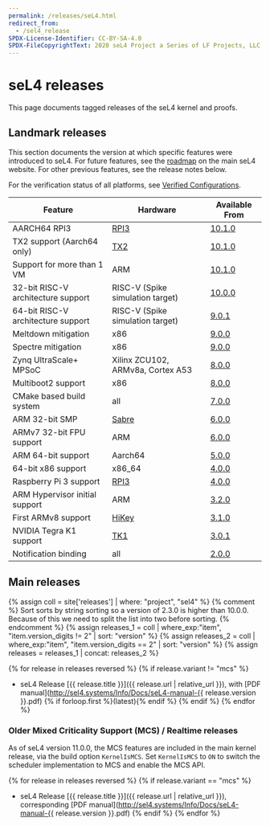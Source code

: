 ```yaml
---
permalink: /releases/seL4.html
redirect_from:
  - /sel4_release
SPDX-License-Identifier: CC-BY-SA-4.0
SPDX-FileCopyrightText: 2020 seL4 Project a Series of LF Projects, LLC.
---
```


# seL4 releases

This page documents tagged releases of the seL4 kernel and proofs.

## Landmark releases

This section documents the version at which specific features were introduced to
seL4. For future features, see the [roadmap](https://sel4.systems/roadmap.html)
on the main seL4 website. For other previous features, see the release notes
below.

For the verification status of all platforms, see [Verified
Configurations](../projects/sel4/verified-configurations.html).

| Feature                        | Hardware                             | Available From             |
| -                              | -                                    | -                          |
| AARCH64 RPI3                   | [RPI3](../Hardware/Rpi3.html)        | [10.1.0](sel4/10.1.0.html) |
| TX2 support (Aarch64 only)     | [TX2](../Hardware/JetsonTX2.html)    | [10.1.0](sel4/10.1.0.html) |
| Support for more than 1 VM     | ARM                                  | [10.1.0](sel4/10.1.0.html) |
| 32-bit RISC-V architecture support | RISC-V (Spike simulation target) | [10.0.0](sel4/10.0.0.html) |
| 64-bit RISC-V architecture support | RISC-V (Spike simulation target) | [9.0.1](sel4/9.0.1.html)   |
| Meltdown mitigation            | x86                                  | [9.0.0](sel4/9.0.0.html)   |
| Spectre mitigation             | x86                                  | [9.0.0](sel4/9.0.0.html)   |
| Zynq UltraScale+ MPSoC         | Xilinx ZCU102, ARMv8a, Cortex A53    | [8.0.0](sel4/8.0.0.html)   |
| Multiboot2 support             | x86                                  | [8.0.0](sel4/8.0.0.html)   |
| CMake based build system       | all                                  | [7.0.0](sel4/7.0.0.html)   |
| ARM 32-bit SMP                 | [Sabre](../Hardware/sabreLite.html)  | [6.0.0](sel4/6.0.0.html)   |
| ARMv7 32-bit FPU support       | ARM                                  | [6.0.0](sel4/6.0.0.html)   |
| ARM 64-bit support             | Aarch64                              | [5.0.0](sel4/5.0.0.html)   |
| 64-bit x86 support             | x86\_64                              | [4.0.0](sel4/4.0.0.html)   |
| Raspberry Pi 3 support         | [RPI3](../Hardware/Rpi3.html)        | [4.0.0](sel4/4.0.0.html)   |
| ARM Hypervisor initial support | ARM                                  | [3.2.0](sel4/3.2.0.html)   |
| First ARMv8 support            | [HiKey](../Hardware/HiKey/)          | [3.1.0](sel4/3.1.0.html)   |
| NVIDIA Tegra K1 support        | [TK1](../Hardware/jetsontk1.html)    | [3.0.1](sel4/3.0.1.html)   |
| Notification binding           | all                                  | [2.0.0](sel4/2.0.0.html)   |

## Main releases

{% assign coll = site['releases'] | where: "project", "sel4" %}
{% comment %}
Sort sorts by string sorting so a version of 2.3.0 is higher than 10.0.0.
Because of this we need to split the list into two before sorting.
{% endcomment %}
{% assign releases_1 = coll | where_exp:"item", "item.version_digits != 2" | sort: "version"  %}
{% assign releases_2 = coll | where_exp:"item", "item.version_digits == 2" | sort: "version" %}
{% assign releases =  releases_1 | concat: releases_2 %}

{% for release in releases reversed %}
{%   if release.variant != "mcs" %}
- seL4 Release [{{ release.title }}]({{ release.url | relative_url }}),
  with [PDF manual](http://sel4.systems/Info/Docs/seL4-manual-{{ release.version }}.pdf) {% if forloop.first %}(latest){% endif %}
{%   endif %}
{% endfor %}

### Older Mixed Criticality Support (MCS) / Realtime releases

As of seL4 version 11.0.0, the MCS features are included in the main kernel release, via the build option `KernelIsMCS`. Set `KernelIsMCS` to `ON` to switch the scheduler implementation to MCS and enable the MCS API.

{% for release in releases reversed %}
{%   if release.variant == "mcs" %}
- seL4 Release [{{ release.title }}]({{ release.url | relative_url }}),
  corresponding [PDF manual](http://sel4.systems/Info/Docs/seL4-manual-{{ release.version }}.pdf)
{%   endif %}
{% endfor %}
